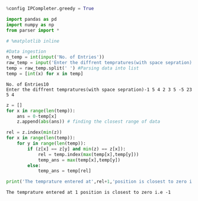 

```python
%config IPCompleter.greedy = True
```


```python
import pandas as pd
import numpy as np
from parser import *

# %matplotlib inline
```


```python
#Data ingestion
n_temp = int(input('No. of Entries'))
raw_temp = input('Enter the diffrent tempratures(with space sepration)')
temp = raw_temp.split(' ') #Parsing data into list
temp = [int(x) for x in temp]
```

    No. of Entries10
    Enter the diffrent tempratures(with space sepration)-1 5 4 2 3 5 -5 23 5 4
    


```python
z = []
for x in range(len(temp)):
    ans = 0-temp[x] 
    z.append(abs(ans)) # finding the closest range of data

rel = z.index(min(z))
for x in range(len(temp)):
    for y in range(len(temp)):
        if (z[x] == z[y] and min(z) == z[x]):
            rel = temp.index(max(temp[x],temp[y]))
            temp_ans = max(temp[x],temp[y])
        else:
            temp_ans = temp[rel]

print('The temprature entered at',rel+1,'position is closest to zero i.e',temp_ans)

```

    The temprature entered at 1 position is closest to zero i.e -1
    
